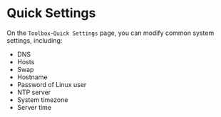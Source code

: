 # Quick Settings

On the `Toolbox`-`Quick Settings` page, you can modify common system settings, including:

- DNS
- Hosts
- Swap
- Hostname
- Password of Linux user
- NTP server
- System timezone
- Server time

